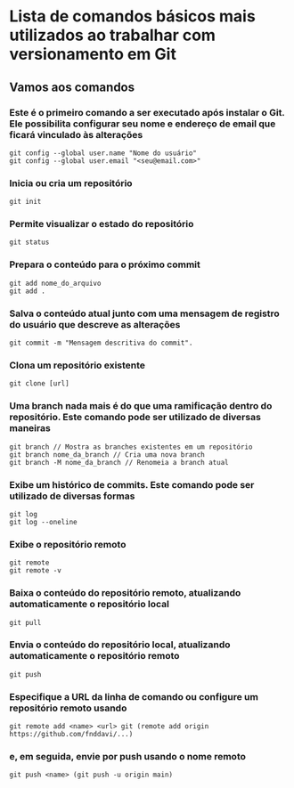# Lista de comandos básicos mais utilizados ao trabalhar com versionamento em Git

## Vamos aos comandos

### Este é o primeiro comando a ser executado após instalar o Git. Ele possibilita configurar seu nome e endereço de email que ficará vinculado às alterações

    git config --global user.name "Nome do usuário"
    git config --global user.email "<seu@email.com>"

### Inicia ou cria um repositório

    git init

### Permite visualizar o estado do repositório

    git status

### Prepara o conteúdo para o próximo commit

    git add nome_do_arquivo
    git add .

### Salva o conteúdo atual junto com uma mensagem de registro do usuário que descreve as alterações

    git commit -m "Mensagem descritiva do commit".

### Clona um repositório existente

    git clone [url]

### Uma branch nada mais é do que uma ramificação dentro do repositório. Este comando pode ser utilizado de diversas maneiras

    git branch // Mostra as branches existentes em um repositório
    git branch nome_da_branch // Cria uma nova branch
    git branch -M nome_da_branch // Renomeia a branch atual

### Exibe um histórico de commits. Este comando pode ser utilizado de diversas formas

    git log
    git log --oneline

### Exibe o repositório remoto

    git remote
    git remote -v

### Baixa o conteúdo do repositório remoto, atualizando automaticamente o repositório local

    git pull

### Envia o conteúdo do repositório local, atualizando automaticamente o repositório remoto

    git push

### Especifique a URL da linha de comando ou configure um repositório remoto usando

    git remote add <name> <url> git (remote add origin https://github.com/fnddavi/...)

### e, em seguida, envie por push usando o nome remoto

    git push <name> (git push -u origin main)
